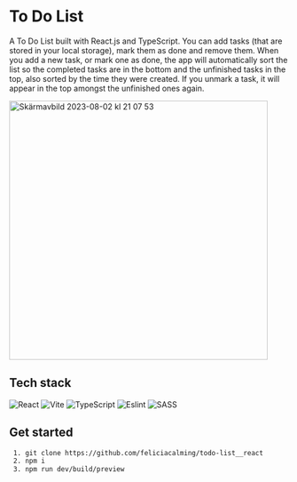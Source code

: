 # To Do List
A To Do List built with React.js and TypeScript. You can add tasks (that are stored in your local storage), mark them as done and remove them. When you add a new task, or mark one as done, 
the app will automatically sort the list so the completed tasks are in the bottom and the unfinished tasks in the top, also sorted by the time they were created. If you unmark a task, 
it will appear in the top amongst the unfinished ones again.

<img width="466" alt="Skärmavbild 2023-08-02 kl  21 07 53" src="https://github.com/feliciacalming/todo-list__react/assets/113439720/bfb7ad23-a66c-4296-a30d-b9e5a1a85119">


## Tech stack

![React](https://img.shields.io/badge/-ReactJs-61DAFB?logo=react&logoColor=white&style=for-the-badge)
![Vite](https://img.shields.io/badge/vite-%23646CFF.svg?style=for-the-badge&logo=vite&logoColor=white)
![TypeScript](https://img.shields.io/badge/typescript-%23007ACC.svg?style=for-the-badge&logo=typescript&logoColor=white)
![Eslint](https://img.shields.io/badge/ESLint-4B3263?style=for-the-badge&logo=eslint&logoColor=white)
![SASS](https://img.shields.io/badge/SASS-hotpink.svg?style=for-the-badge&logo=SASS&logoColor=white)


## Get started

```txt
 1. git clone https://github.com/feliciacalming/todo-list__react
 2. npm i
 3. npm run dev/build/preview
```
